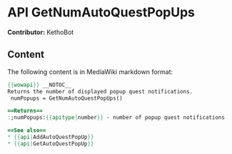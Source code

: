 # API GetNumAutoQuestPopUps

**Contributor:** KethoBot

## Content

The following content is in MediaWiki markdown format:

```mediawiki
{{wowapi}} __NOTOC__
Returns the number of displayed popup quest notifications.
 numPopups = GetNumAutoQuestPopUps()

==Returns==
:;numPopups:{{apitype|number}} - number of popup quest notifications

==See also==
* {{api|AddAutoQuestPopUp}}
* {{api|GetAutoQuestPopUp}}
```
